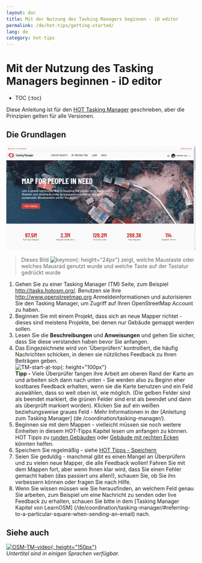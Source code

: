 ```yaml
---
layout: doc
title: Mit der Nutzung des Tasking Managers beginnen - iD editor
permalink: /de/hot-tips/getting-started/
lang: de
category: hot-tips
---
```


Mit der Nutzung des Tasking Managers beginnen - iD editor
============

- TOC
{:toc}

Diese Anleitung ist für den [HOT Tasking Manager](http://tasks.hotosm.org/) geschrieben, aber die Prinzipien gelten für alle Versionen.  

Die Grundlagen
--------------

![TM Start][]

> Dieses Bild ![keymon]{: height="24px"} zeigt, welche Maustaste oder welches Mausrad genutzt wurde und welche Taste auf der Tastatur gedrückt wurde  

1. Gehen Sie zu einer Tasking Manager (TM) Seite, zum Beispiel <http://tasks.hotosm.org/>. Benutzen sie Ihre <http://www.openstreetmap.org> Anmeldeinformationen und autorisieren Sie den Tasking Manager, um Zugriff auf Ihren OpenStreetMap Account zu haben.  
2. Beginnen Sie mit einem Projekt, dass sich an neue Mapper richtet - dieses sind meistens Projekte, bei denen nur Gebäude gemappt werden sollen.  
3. Lesen Sie die **Beschreibungen** und **Anweisungen** und gehen Sie sicher, dass Sie diese verstanden haben bevor Sie anfangen. 
4. Das Eingezeichnete wird von 'Überprüfern' kontrolliert, die häufig Nachrichten schicken, in denen sie nützliches Feedback zu Ihren Beiträgen geben.  
![TM-start-at-top]{: height="100px"}  
**Tipp -** Viele Überprüfer fangen ihre Arbeit am oberen Rand der Karte an und arbeiten sich dann nach unten - Sie werden also zu Beginn eher kostbares Feedback erhalten, wenn sie die Karte benutzen und ein Feld auswählen, dass so weit oben ist, wie möglich. (Die gelben Felder sind als beendet markiert, die grünen Felder sind erst als beendet und dann als überprüft markiert worden). Klicken Sie auf ein weißen beziehungsweise graues Feld - Mehr Informationen in der [Anleitung zum Tasking Manager] (de /coordination/tasking-manager/).  
5. Beginnen sie mit dem Mappen - vielleicht müssen sie noch weitere Einheiten in diesem HOT-Tipps Kapitel lesen um anfangen zu können. HOT Tipps zu [runden Gebäuden](/de/hot-tips/tracing-round-buildings/) oder [Gebäude mit rechten Ecken](/de/hot-tips/tracing-rectangular-buildings/) könnten helfen.  
6.  Speichern Sie regelmäßig - siehe [HOT Tipps - Speichern](/de/hot-tips/saving/)  
4. Seien Sie geduldig - manchmal gibt es einen Mangel an Überprüfern und zu vielen neue Mapper, die alle Feedback wollen! Fahren Sie mit dem Mappen fort, aber wenn Ihnen klar wird, dass Sie einen Fehler gemacht haben (das passiert uns allen!), schauen Sie, ob Sie ihn verbessern können oder fragen Sie nach Hilfe.  
5. Wenn Sie wissen müssen wie Sie herausfinden, an welchem Feld genau Sie arbeiten, zum Beispiel um eine Nachricht zu senden oder live Feedback zu erhalten, schauen Sie bitte in dem [Tasking Manager Kapitel von LearnOSM] (/de/coordination/tasking-manager/#referring-to-a-particular-square-when-sending-an-email) nach.  

Siehe auch  
---------

[![OSM-TM-video]{: height="150px"}](https://www.youtube.com/watch?v=_feTGQXLf_M&list=PLb9506_-6FMHZ3nwn9heri3xjQKrSq1hN&index=9 "Humanitarian OpenStreetMap Team - Tasking Manager Einführungs Videos")  
*Untertitel sind in einigen Sprachen verfügbar.*  


[TM-start-at-top]:/images/hot-tips/TM-start-at-top-1.png
[TM Start]:/images/hot-tips/tm_start.gif "Ein Feld im Tasking auswählen und in den iD editor laden"
[keymon]:/images/hot-tips/keymon.png
[mark task as done]:/images/hot-tips/mark-task-as-done.png
[OSM-TM-video]: /images/hot-tips/OSM-TM-video.png "Humanitarian OpenStreetMap Team - Tasking Manager Einführungs Videos"